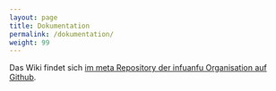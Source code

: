 ```yaml
---
layout: page
title: Dokumentation
permalink: /dokumentation/
weight: 99
---
```


Das Wiki findet sich [im meta Repository der infuanfu Organisation auf Github](https://github.com/infuanfu/meta/wiki).

